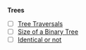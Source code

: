 **Trees**
- [ ] [Tree Traversals](https://youtu.be/UqrqzRPJElk)
- [ ] [Size of a Binary Tree](https://youtu.be/T8KyS9JZpCU)
- [ ] [Identical or not](https://youtu.be/oxgOo4vT4CI)